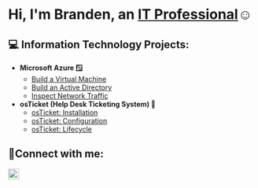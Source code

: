 <h1>Hi, I'm Branden, an <a href="https://linkedin.com/in/branden-osborne/">IT Professional</a>☺</h1>

<h2>💻 Information Technology Projects:</h2>

- <b>Microsoft Azure 🪟</b>
  - [Build a Virtual Machine](https://github.com/brandenoz/virtual-machine)
  - [Build an Active Directory](https://github.com/brandenoz/configure-ad)
  - [Inspect Network Traffic](https://github.com/brandenoz/azure-network-protocols)
- <b>osTicket (Help Desk Ticketing System) 🦘</b>
  - [osTicket: Installation](https://github.com/brandenoz/osticket-prereqs)
  - [osTicket: Configuration](https://github.com/brandenoz/post-install-config)
  - [osTicket: Lifecycle](https://github.com/brandenoz/ticket-lifecycle)


<h2>🤳Connect with me:</h2>

[<img align="left" alt="Branden | LinkedIn" width="22px" src="https://cdn.jsdelivr.net/npm/simple-icons@v3/icons/linkedin.svg" />][linkedin]

[linkedin]: https://www.linkedin.com/in/branden-osborne/
